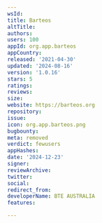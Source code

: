 ```yaml
---
wsId: 
title: Barteos
altTitle: 
authors: 
users: 100
appId: org.app.barteos
appCountry: 
released: '2021-04-30'
updated: '2024-08-16'
version: '1.0.16'
stars: 5
ratings: 
reviews: 
size: 
website: https://barteos.org
repository: 
issue: 
icon: org.app.barteos.png
bugbounty: 
meta: removed
verdict: fewusers
appHashes: 
date: '2024-12-23'
signer: 
reviewArchive: 
twitter: 
social: 
redirect_from: 
developerName: BTE AUSTRALIA
features: 

---
```


